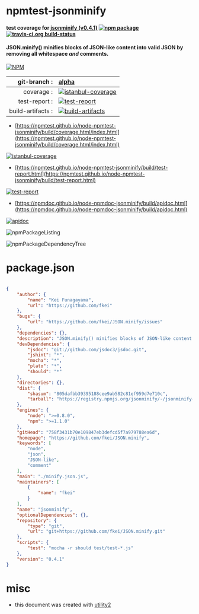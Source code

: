 # npmtest-jsonminify

#### test coverage for  [jsonminify (v0.4.1)](https://github.com/fkei/JSON.minify)  [![npm package](https://img.shields.io/npm/v/npmtest-jsonminify.svg?style=flat-square)](https://www.npmjs.org/package/npmtest-jsonminify) [![travis-ci.org build-status](https://api.travis-ci.org/npmtest/node-npmtest-jsonminify.svg)](https://travis-ci.org/npmtest/node-npmtest-jsonminify)

#### JSON.minify() minifies blocks of JSON-like content into valid JSON by removing all whitespace *and* comments.

[![NPM](https://nodei.co/npm/jsonminify.png?downloads=true&downloadRank=true&stars=true)](https://www.npmjs.com/package/jsonminify)

| git-branch : | [alpha](https://github.com/npmtest/node-npmtest-jsonminify/tree/alpha)|
|--:|:--|
| coverage : | [![istanbul-coverage](https://npmtest.github.io/node-npmtest-jsonminify/build/coverage.badge.svg)](https://npmtest.github.io/node-npmtest-jsonminify/build/coverage.html/index.html)|
| test-report : | [![test-report](https://npmtest.github.io/node-npmtest-jsonminify/build/test-report.badge.svg)](https://npmtest.github.io/node-npmtest-jsonminify/build/test-report.html)|
| build-artifacts : | [![build-artifacts](https://npmtest.github.io/node-npmtest-jsonminify/glyphicons_144_folder_open.png)](https://github.com/npmtest/node-npmtest-jsonminify/tree/gh-pages/build)|

- [https://npmtest.github.io/node-npmtest-jsonminify/build/coverage.html/index.html](https://npmtest.github.io/node-npmtest-jsonminify/build/coverage.html/index.html)

[![istanbul-coverage](https://npmtest.github.io/node-npmtest-jsonminify/build/screenCapture.buildCi.browser.%252Ftmp%252Fbuild%252Fcoverage.lib.html.png)](https://npmtest.github.io/node-npmtest-jsonminify/build/coverage.html/index.html)

- [https://npmtest.github.io/node-npmtest-jsonminify/build/test-report.html](https://npmtest.github.io/node-npmtest-jsonminify/build/test-report.html)

[![test-report](https://npmtest.github.io/node-npmtest-jsonminify/build/screenCapture.buildCi.browser.%252Ftmp%252Fbuild%252Ftest-report.html.png)](https://npmtest.github.io/node-npmtest-jsonminify/build/test-report.html)

- [https://npmdoc.github.io/node-npmdoc-jsonminify/build/apidoc.html](https://npmdoc.github.io/node-npmdoc-jsonminify/build/apidoc.html)

[![apidoc](https://npmdoc.github.io/node-npmdoc-jsonminify/build/screenCapture.buildCi.browser.%252Ftmp%252Fbuild%252Fapidoc.html.png)](https://npmdoc.github.io/node-npmdoc-jsonminify/build/apidoc.html)

![npmPackageListing](https://npmtest.github.io/node-npmtest-jsonminify/build/screenCapture.npmPackageListing.svg)

![npmPackageDependencyTree](https://npmtest.github.io/node-npmtest-jsonminify/build/screenCapture.npmPackageDependencyTree.svg)



# package.json

```json

{
    "author": {
        "name": "Kei Funagayama",
        "url": "https://github.com/fkei"
    },
    "bugs": {
        "url": "https://github.com/fkei/JSON.minify/issues"
    },
    "dependencies": {},
    "description": "JSON.minify() minifies blocks of JSON-like content into valid JSON by removing all whitespace *and* comments.",
    "devDependencies": {
        "jsdoc": "git://github.com/jsdoc3/jsdoc.git",
        "jshint": "*",
        "mocha": "*",
        "plato": "*",
        "should": "*"
    },
    "directories": {},
    "dist": {
        "shasum": "805dafbb39395188cee9ab582c81ef959d7e710c",
        "tarball": "https://registry.npmjs.org/jsonminify/-/jsonminify-0.4.1.tgz"
    },
    "engines": {
        "node": ">=0.8.0",
        "npm": ">=1.1.0"
    },
    "gitHead": "758f3431b70e109847eb3defcd5f7a979788ea6d",
    "homepage": "https://github.com/fkei/JSON.minify",
    "keywords": [
        "node",
        "json",
        "JSON-like",
        "comment"
    ],
    "main": "./minify.json.js",
    "maintainers": [
        {
            "name": "fkei"
        }
    ],
    "name": "jsonminify",
    "optionalDependencies": {},
    "repository": {
        "type": "git",
        "url": "git+https://github.com/fkei/JSON.minify.git"
    },
    "scripts": {
        "test": "mocha -r should test/test-*.js"
    },
    "version": "0.4.1"
}
```



# misc
- this document was created with [utility2](https://github.com/kaizhu256/node-utility2)
